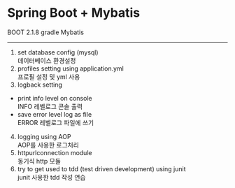# Spring Boot + Mybatis
BOOT 2.1.8
gradle
Mybatis
***
1. set database config (mysql)   
데이터베이스 환경설정   
2. profiles setting using application.yml   
프로필 설정 및 yml 사용   
3. logback setting    
* print info level on console   
INFO 레벨로그 콘솔 출력   
* save error level log as file   
ERROR 레벨로그 파일에 쓰기   
4. logging using AOP   
AOP를 사용한 로그처리   
5. httpurlconnection module    
동기식 http 모듈   
6. try to get used to tdd (test driven development) using junit   
junit 사용한 tdd 작성 연습   

